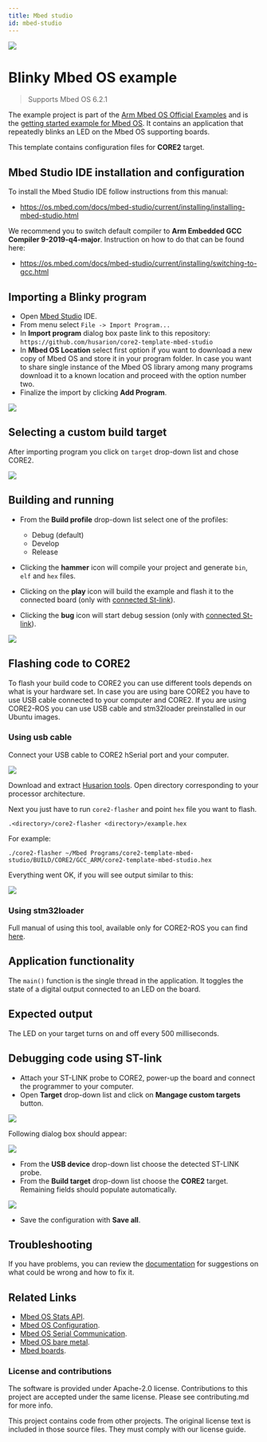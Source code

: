 ```yaml
---
title: Mbed studio
id: mbed-studio
---
```


![](/img/mbed-studio/official_armmbed_example_badge.png)
# Blinky Mbed OS example
> Supports Mbed OS 6.2.1

The example project is part of the [Arm Mbed OS Official Examples](https://os.mbed.com/code/) and is the [getting started example for Mbed OS](https://os.mbed.com/docs/mbed-os/v5.14/quick-start/index.html). It contains an application that repeatedly blinks an LED on the Mbed OS supporting boards.

This template contains configuration files for **CORE2** target.

## Mbed Studio IDE installation and configuration

To install the Mbed Studio IDE follow instructions from this manual: 
* https://os.mbed.com/docs/mbed-studio/current/installing/installing-mbed-studio.html


We recommend you to switch default compiler to **Arm Embedded GCC Compiler 9-2019-q4-major**. Instruction on how to do that can be found here: 
* https://os.mbed.com/docs/mbed-studio/current/installing/switching-to-gcc.html

## Importing a Blinky program

* Open [Mbed Studio](https://os.mbed.com/studio/) IDE. 
* From menu select `File -> Import Program...` 
* In **Import program** dialog box paste link to this repository: `https://github.com/husarion/core2-template-mbed-studio`
* In **Mbed OS Location** select first option if you want to download a new copy of Mbed OS and store it in your program folder. In case you want to share single instance of the Mbed OS library among many programs download it to a known location and proceed with the option number two. 
* Finalize the import by clicking **Add Program**.

![](/img/mbed-studio/mbed_studio_instruction1.png)

## Selecting a custom build target

After importing program you click on `target` drop-down list and chose CORE2. 

![](/img/mbed-studio/mbed_studio_instruction6.png)

## Building and running

* From the **Build profile** drop-down list select one of the profiles:
    * Debug (default)
    * Develop
    * Release

* Clicking the **hammer** icon will compile your project and generate `bin`, `elf` and `hex` files.
* Clicking on the **play** icon will build the example and flash it to the connected board (only with [connected St-link](https://husarion.com/software/mbed-studio/#debugging-code-using-st-link)).
* Clicking the **bug** icon will start debug session (only with [connected St-link](https://husarion.com/software/mbed-studio/#debugging-code-using-st-link)).

![](/img/mbed-studio/mbed_studio_instruction5.png)

## Flashing code to CORE2

To flash your build code to CORE2 you can use different tools depends on what is your hardware set. In case you are using bare CORE2 you have to use USB cable connected to your computer and CORE2. If you are using CORE2-ROS you can use USB cable and stm32loader preinstalled in our Ubuntu images.

### Using usb cable 

Connect your USB cable to CORE2 hSerial port and your computer.

![](/img/howToStart/core2_hSerial.png)

Download and extract [Husarion tools](https://files.husarion.com/husarion-tools/husarion-tools.zip). Open directory corresponding to your processor architecture. 

Next you just have to run `core2-flasher` and point `hex` file you want to flash. 

```
.<directory>/core2-flasher <directory>/example.hex
```

For example:

```
./core2-flasher ~/Mbed Programs/core2-template-mbed-studio/BUILD/CORE2/GCC_ARM/core2-template-mbed-studio.hex
```

Everything went OK, if you will see output similar to this:

![](/img/howToStart/output.png)

### Using stm32loader

Full manual of using this tool, available only for CORE2-ROS you can find [here](https://husarion.com/software/stm32loader/#stm32loader-usage).

## Application functionality

The `main()` function is the single thread in the application. It toggles the state of a digital output connected to an LED on the board.

## Expected output
The LED on your target turns on and off every 500 milliseconds.

## Debugging code using ST-link

* Attach your ST-LINK probe to CORE2, power-up the board and connect the programmer to your computer. 
* Open **Target** drop-down list and click on **Mangage custom targets** button.

![](/img/mbed-studio/mbed_studio_instruction2.png)

Following dialog box should appear:

![](/img/mbed-studio/mbed_studio_instruction3.png)

* From the **USB device** drop-down list choose the detected ST-LINK probe. 
* From the **Build target** drop-down list choose the **CORE2** target. Remaining fields should populate automatically.

![](/img/mbed-studio/mbed_studio_instruction4.png)

* Save the configuration with **Save all**.

## Troubleshooting
If you have problems, you can review the [documentation](https://os.mbed.com/docs/latest/tutorials/debugging.html) for suggestions on what could be wrong and how to fix it.

## Related Links

* [Mbed OS Stats API](https://os.mbed.com/docs/latest/apis/mbed-statistics.html).
* [Mbed OS Configuration](https://os.mbed.com/docs/latest/reference/configuration.html).
* [Mbed OS Serial Communication](https://os.mbed.com/docs/latest/tutorials/serial-communication.html).
* [Mbed OS bare metal](https://os.mbed.com/docs/mbed-os/latest/reference/mbed-os-bare-metal.html).
* [Mbed boards](https://os.mbed.com/platforms/).

### License and contributions

The software is provided under Apache-2.0 license. Contributions to this project are accepted under the same license. Please see contributing.md for more info.

This project contains code from other projects. The original license text is included in those source files. They must comply with our license guide.